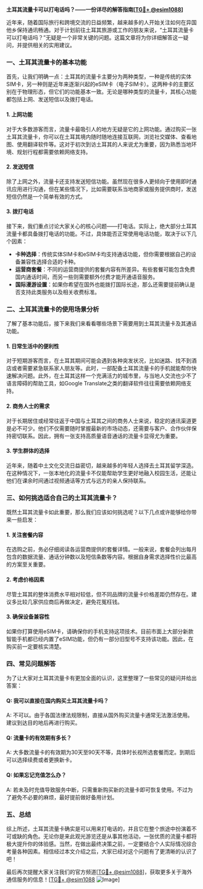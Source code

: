 **土耳其流量卡可以打电话吗？——一份详尽的解答指南[[TG💪+ @esim1088](https://t.me/s/esim1088)]**

近年来，随着国际旅行和跨境交流的日益频繁，越来越多的人开始关注如何在异国他乡保持通讯畅通。对于计划前往土耳其旅游或工作的朋友来说，“土耳其流量卡可以打电话吗？”无疑是一个非常关键的问题。这篇文章将为你详细解答这一疑问，并提供相关的实用建议。

### 一、土耳其流量卡的基本功能

首先，让我们明确一点：土耳其的流量卡主要分为两种类型，一种是传统的实体SIM卡，另一种则是近年来逐渐兴起的eSIM卡（电子SIM卡）。这两种卡的主要区别在于物理形态，但它们的功能基本一致。无论是哪种类型的流量卡，其核心功能都包括上网、发送短信以及拨打电话。

#### 1. 上网功能
对于大多数游客而言，流量卡最吸引人的地方无疑是它的上网功能。通过购买一张土耳其流量卡，你可以在土耳其境内随时随地连接互联网，浏览社交媒体、查看地图、使用翻译软件等。这对于初次到访土耳其的人来说尤为重要，因为熟悉当地环境、规划行程都需要依赖网络支持。

#### 2. 发送短信
除了上网之外，流量卡还支持发送短信功能。虽然现在很多人更倾向于使用即时通讯应用进行沟通，但在某些情况下，比如需要联系当地商家或服务提供商时，发送短信仍然是一个简单有效的方式。

#### 3. 拨打电话
接下来，我们重点讨论大家关心的核心问题——打电话。实际上，绝大部分土耳其流量卡都具备拨打电话的功能。不过，具体能否正常使用电话功能，取决于以下几个因素：

- **卡种选择**：传统实体SIM卡和eSIM卡均支持通话功能，但你需要根据自己的设备兼容性选择合适的卡种。
- **运营商套餐**：不同的运营商提供的套餐内容有所差异。有些套餐可能包含免费国内通话时间，而另一些则需要额外付费才能开通语音服务。
- **国际漫游设置**：如果你希望在国外也能拨打国际长途，那么还需要提前确认是否支持此类服务以及相关收费标准。

### 二、土耳其流量卡的使用场景分析

了解了基本功能后，接下来我们来看看哪些场景下需要用到土耳其流量卡及其通话功能。

#### 1. 日常生活中的便利性
对于短期游客而言，在土耳其期间可能会遇到各种突发状况，比如迷路、找不到酒店或者需要紧急联系家人朋友等。此时，一部配备土耳其流量卡的手机就能帮你快速解决问题。此外，在土耳其这样一个充满活力的城市里，与当地人交流也少不了语言障碍的帮助工具，如Google Translate之类的翻译软件往往需要依赖网络支持。

#### 2. 商务人士的需求
对于长期居住或经常往返于中国与土耳其之间的商务人士来说，稳定的通讯渠道更是必不可少。他们不仅需要随时掌握最新的市场动态，还需要与客户、合作伙伴保持密切联系。因此，拥有一张支持高质量语音通话的流量卡显得尤为重要。

#### 3. 学生群体的选择
近年来，随着中土文化交流日益密切，越来越多的年轻人选择去土耳其留学深造。在这种情况下，一张本地化的流量卡不仅能帮助学生更好地融入校园生活，还能让他们在课余时间通过视频通话等方式与远方的亲人保持联系。

### 三、如何挑选适合自己的土耳其流量卡？

既然土耳其流量卡如此重要，那么我们应该如何挑选呢？以下几点或许能够给你带来一些启发：

#### 1. 关注套餐内容
在选购之前，务必仔细阅读各运营商提供的套餐详情。一般来说，套餐会列出每月包含的数据流量、通话分钟数以及短信条数等内容。根据自身需求选择性价比最高的方案至关重要。

#### 2. 考虑价格因素
尽管土耳其的整体消费水平相对较低，但不同品牌的流量卡价格差距仍然存在。建议多比较几家供应商后再做决定，避免花冤枉钱。

#### 3. 确保设备兼容性
如果你打算使用eSIM卡，请确保你的手机支持这项技术。目前市面上大部分新款智能手机都已经内置了eSIM功能，但仍有一部分旧型号不支持该功能。因此，在购买前一定要核实清楚。

### 四、常见问题解答

为了让大家对土耳其流量卡有更加全面的认识，这里整理了一些常见的疑问并给出答案：

#### Q: 我可以直接在国内购买土耳其流量卡吗？
A: 不可以。由于各国法律法规限制，直接从国外购买流量卡通常无法激活使用。建议到达目的地后再进行购买。

#### Q: 流量卡的有效期有多长？
A: 大多数流量卡的有效期为30天至90天不等，具体时长视所选套餐而定。到期后可以选择续费或者更换新卡。

#### Q: 如果忘记充值怎么办？
A: 若未及时充值导致服务中断，只需重新购买新的流量卡即可恢复使用。不过为了避免不必要的麻烦，最好提前做好备用计划。

### 五、总结

综上所述，土耳其流量卡确实是可以用来打电话的，并且它在整个旅途中扮演着不可或缺的角色。无论你是来此观光游览还是从事其他活动，一张优质的流量卡都将极大提升你的体验感。当然，在做出最终决策之前，一定要结合个人实际情况综合考量各种因素。相信经过本文介绍之后，大家已经对这个问题有了更清晰的认识了吧！

最后再次提醒大家关注我们的官方频道[[TG💪+ @esim1088](https://t.me/s/esim1088)]，获取更多关于海外通信服务的信息！[[TG💪+ @esim1088](https://t.me/s/esim1088) ![Image](https://i.postimg.cc/4NQfJmqS/Snipaste-2025-05-13-00-14-12.png)]